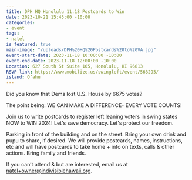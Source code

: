 ```yaml
---
title: DPH HQ Honolulu 11.18 Postcards to Win
date: 2023-10-21 15:45:00 -10:00
categories:
- event
tags:
- natel
is featured: true
main-image: "/uploads/DPH%20HQ%20Postcards%20to%20VA.jpg"
event-start-date: 2023-11-18 10:00:00 -10:00
event-end-date: 2023-11-18 12:00:00 -10:00
Location: 627 South St Suite 105, Honolulu, HI 96813
RSVP-link: https://www.mobilize.us/swingleft/event/563295/
island: Oʻahu
---
```


Did you know that Dems lost U.S. House by 6675 votes?  

The point being: WE CAN MAKE A DIFFERENCE- EVERY VOTE COUNTS!

Join us to write postcards to register left leaning voters in swing states NOW to WIN 2024!  Let's save democracy.  Let's protect our freedom.

Parking in front of the building and on the street.  Bring your own drink and pupu to share, if desired. We will provide postcards, names, instructions, etc  and will have postcards to take home + info on texts, calls & other actions. Bring family and friends.

If you can’t attend & but are interested, email us at natel+owner@indivisiblehawaii.org.